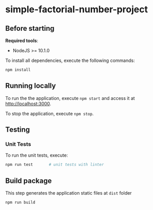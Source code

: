 # simple-factorial-number-project

## Before starting
 
**Required tools**:
 
* NodeJS >= 10.1.0
 
To install all dependencies, execute the following commands:
 
```bash
npm install
```
 
## Running locally
 
To run the the application, execute `npm start` and access it at
[http://localhost:3000](http://localhost:3000).
 
To stop the application, execute `npm stop`.
 
## Testing
 
### Unit Tests
 
To run the unit tests, execute:
 
```bash
npm run test       # unit tests with linter
```
 
## Build package
 
This step generates the application static files at `dist` folder
 
```bash
npm run build
```
